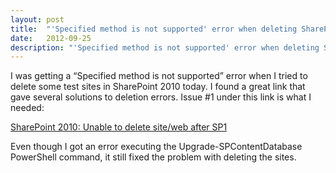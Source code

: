 ```yaml
---
layout: post
title:  "'Specified method is not supported' error when deleting SharePoint site"
date:   2012-09-25
description: "'Specified method is not supported' error when deleting SharePoint site"
---
```

I was getting a “Specified method is not supported” error when I tried to delete some test sites in SharePoint 2010 today. I found a great link that gave several solutions to deletion errors. Issue #1 under this link is what I needed:

[SharePoint 2010: Unable to delete site/web after SP1](http://www.benramey.com/2012/09/25/specified-method-is-not-supported-error-when-deleting-sharepoint-site/#)

Even though I got an error executing the Upgrade-SPContentDatabase PowerShell command, it still fixed the problem with deleting the sites.
